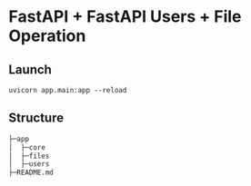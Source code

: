 # FastAPI + FastAPI Users + File Operation

## Launch
```
uvicorn app.main:app --reload
```

## Structure
```bash
├─app   
│  ├─core  
│  ├─files  
│  ├─users  
├─README.md  
```